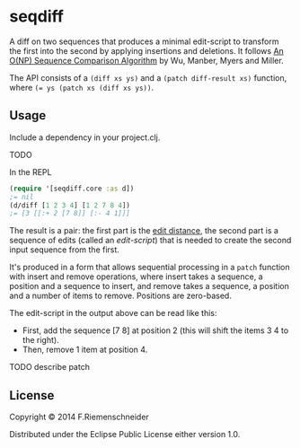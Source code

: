 # seqdiff

A diff on two sequences that produces a minimal edit-script to
transform the first into the second by applying insertions and
deletions.  It follows
[An O(NP) Sequence Comparison Algorithm](http://www.itu.dk/stud/speciale/bepjea/xwebtex/litt/an-onp-sequence-comparison-algorithm.pdf)
by Wu, Manber, Myers and Miller.

The API consists of a `(diff xs ys)` and a `(patch diff-result xs)` function, where
`(= ys (patch xs (diff xs ys))`.

## Usage

Include a dependency in your project.clj.

TODO

In the REPL

```clojure
(require '[seqdiff.core :as d])
;= nil
(d/diff [1 2 3 4] [1 2 7 8 4])
;= [3 [[:+ 2 [7 8]] [:- 4 1]]]
```

The result is a pair: the first part is the
[edit distance](http://en.wikipedia.org/wiki/Edit_distance), the
second part is a sequence of edits (called an *edit-script*) that is
needed to create the second input sequence from the first.

It's produced in a form that allows sequential processing in a `patch`
function with insert and remove operations, where insert takes a
sequence, a position and a sequence to insert, and remove takes a
sequence, a position and a number of items to remove. Positions are
zero-based.

The edit-script in the output above can be read like this:

* First, add the sequence [7 8] at position 2 (this will shift the items 3 4 to the right).
* Then, remove 1 item at position 4.

TODO describe patch

## License

Copyright © 2014 F.Riemenschneider

Distributed under the Eclipse Public License either version 1.0.
